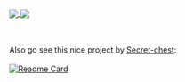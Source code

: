 

<!--
**superscratch444tre/superscratch444tre** is a ✨ _special_ ✨ repository because its `README.md` (this file) appears on your GitHub profile.

Here are some ideas to get you started:

- 🔭 I’m currently working on ...
- 🌱 I’m currently learning ...
- 👯 I’m looking to collaborate on ...
- 🤔 I’m looking for help with ...
- 💬 Ask me about ...
- 📫 How to reach me: ...
- 😄 Pronouns: ...
- ⚡ Fun fact: ...
[![Readme Card](https://github-readme-stats.vercel.app/api/pin/?username=anuraghazra&repo=github-readme-stats)](https://github.com/anuraghazra/github-readme-stats)




[![Superscratch444tre's GitHub stats](https://github-readme-stats.vercel.app/api?username=superscratch444tre&show_icons=true&theme=dark)](https://github.com/anuraghazra/github-readme-stats)                                [![Top Langs](https://github-readme-stats.vercel.app/api/top-langs/?username=superscratch444tre&theme=dark)](https://github.com/anuraghazra/github-readme-stats)



-->


<a href="https://github.com/anuraghazra/github-readme-stats">
  <img align="center" src="https://github-readme-stats.vercel.app/api?username=superscratch444tre&show_icons=true&theme=dark" />
</a>
<a href="https://github.com/anuraghazra/convoychat">
  <img align="center" src="https://github-readme-stats.vercel.app/api/top-langs/?username=superscratch444tre&theme=dark" />
</a>

<br><br>
Also go see this nice project by <a href="https://github.com/Secret-chest">Secret-chest</a>:<br><br>
[![Readme Card](https://github-readme-stats.vercel.app/api/pin/?username=Secret-chest&repo=scratch2python&show_owner=true&theme=dark)](https://github.com/Secret-chest/scratch2python)
